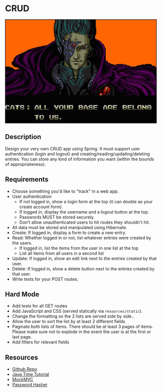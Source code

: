 # CRUD

![screenshot](screenshot.jpg)

## Description

Design your very own CRUD app using Spring. It must support user authentication (login and logout) and creating/reading/updating/deleting entries. You can store any kind of information you want (within the bounds of appropriateness).

## Requirements

* Choose something you'd like to "track" in a web app.
* User authentication
  * If not logged in, show a login form at the top (it can double as your create account form).
  * If logged in, display the username and a logout button at the top.
  * Passwords MUST be stored securely.
  * Don't allow unauthenticated users to hit routes they shouldn't hit.
* All data must be stored and manipulated using Hibernate.
* Create: If logged in, display a form to create a new entry.
* Read: Whether logged in or not, list whatever entries were created by the users.
	* If logged in, list the items from the user in one list at the top
	* List all items from all users in a second list
* Update: If logged in, show an edit link next to the entries created by that user.
* Delete: If logged in, show a delete button next to the entries created by that user.
* Write tests for your POST routes.


## Hard Mode
* Add tests for all GET routes
* Add JavaScript and CSS (served statically via `resources/static`).
* Change the formatting so the 2 lists are served side by side..
* Allow the user to sort the list by at least 2 different fields 
* Paginate both lists of items.  There should be at least 3 pages of items.  Please make sure not to explode in the event the user is at the first or last page.
* Add filters for relevant fields

## Resources
* [Github Repo](https://github.com/tiy-lv-java-2016-11/spring-crud)
* [Java Time Tutorial](http://www.tutorialspoint.com/java8/java8_datetime_api.htm)
* [MockMVC](http://docs.spring.io/spring/docs/current/javadoc-api/org/springframework/test/web/servlet/MockMvc.html)
* [Password Hasher](https://raw.githubusercontent.com/defuse/password-hashing/master/PasswordStorage.java)
